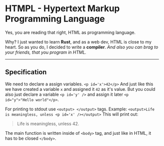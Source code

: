 # HTMPL - Hypertext Markup Programming Language

Yes, you are reading that right, HTML as programming language.

Why? I just wanted to learn **Rust**, and as a web dev, HTML is close to my heart. So as you do, I decided to write a **compiler**.
*And also you can brag to your friends, that you program in HTML.*

_________________

## Specification

We need to declare a assign variables.
`<p id='x'>42</p>`
And just like this we have created a variable `x` and assigned it `42` as it's value.
But you could also just declare a variable `<p id='y' />` and assign it later `<p id="y">"Hello world"</p>`.

For printing to stdout use `<output> </output>` tags.
Example:
`<output>Life is meaningless, unless <p id='x' /></output>`
This will print out:
> Life is meaningless, unless 42.

The main function is written inside of `<body>` tag, and just like in HTML, it has to be closed `</body>`.


